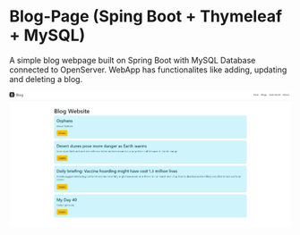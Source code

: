 # Blog-Page (Sping Boot + Thymeleaf + MySQL)

A simple blog webpage built on Spring Boot with MySQL Database connected to OpenServer.
WebApp has functionalites like adding, updating and deleting a blog.

![](/blogPage.png)
